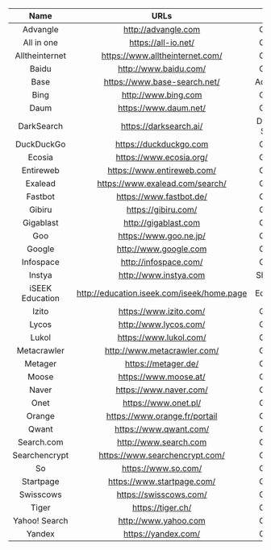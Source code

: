 | Name | URLs | Type |
|:---:|:---:|:---:|
| Advangle | http://advangle.com | General |
| All in one | https://all-io.net/ | General | 
| Alltheinternet | https://www.alltheinternet.com/ | General |
| Baidu | http://www.baidu.com/ | General |
| Base | https://www.base-search.net/ | Academic |
| Bing | http://www.bing.com | General |
| Daum | https://www.daum.net/ | General |
|DarkSearch|https://darksearch.ai/|DarkWeb Search|
| DuckDuckGo | https://duckduckgo.com | General |
| Ecosia | https://www.ecosia.org/ | General |
| Entireweb | https://www.entireweb.com/ | General |
| Exalead | https://www.exalead.com/search/ | General |
| Fastbot | https://www.fastbot.de/ | General |
| Gibiru | https://gibiru.com/ | General |
| Gigablast | http://gigablast.com | General |
| Goo | https://www.goo.ne.jp/ | General |
| Google | http://www.google.com | General |
| Infospace | http://infospace.com/ | General | 
| Instya | http://www.instya.com | Shooping | 
| iSEEK Education | http://education.iseek.com/iseek/home.page | Education | 
| Izito | https://www.izito.com/ | General |
| Lycos | http://www.lycos.com/ | General |
| Lukol | https://www.lukol.com/ | General |
| Metacrawler | http://www.metacrawler.com/ | General |
| Metager | https://metager.de/ | General |
| Moose | https://www.moose.at/ | General |
| Naver | https://www.naver.com/ | General |
| Onet | https://www.onet.pl/ | General |
| Orange | https://www.orange.fr/portail | General |
| Qwant | https://www.qwant.com/ | General |
| Search.com | http://www.search.com | General |
| Searchencrypt | https://www.searchencrypt.com/ | General |
| So | https://www.so.com/ | General |
| Startpage | https://www.startpage.com/ | General |
| Swisscows | https://swisscows.com/ | General |
| Tiger | https://tiger.ch/ | General |
| Yahoo! Search | http://www.yahoo.com | General |
| Yandex | https://yandex.com/ | General |
